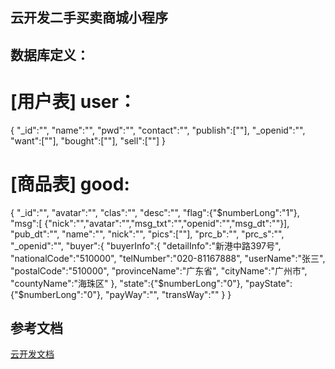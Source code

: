 ## 云开发二手买卖商城小程序
## 数据库定义：
# [用户表] user：
{
  "_id":"",
  "name":"",
  "pwd":"",
  "contact":"",
  "publish":[""],
  "_openid":"",
  "want":[""],
  "bought":[""],
  "sell":[""]
}
# [商品表] good:
{
  "_id":"",
  "avatar":"",
  "clas":"",
  "desc":"",
  "flag":{"$numberLong":"1"},
  "msg":[
    {"nick":"","avatar":"","msg_txt":"","openid":"","msg_dt":""}],
  "pub_dt":"",
  "name":"",
  "nick":"",
  "pics":[""],
  "prc_b":"",
  "prc_s":"",
  "_openid":"",
  "buyer":{
    "buyerInfo":{
        "detailInfo":"新港中路397号",
        "nationalCode":"510000",
        "telNumber":"020-81167888",
        "userName":"张三",
        "postalCode":"510000",
        "provinceName":"广东省",
        "cityName":"广州市",
        "countyName":"海珠区"
     },
    "state":{"$numberLong":"0"},
    "payState":{"$numberLong":"0"},
    "payWay":"",
    "transWay":""
  }
}

## 参考文档
[云开发文档](https://developers.weixin.qq.com/miniprogram/dev/wxcloud/basis/getting-started.html)


